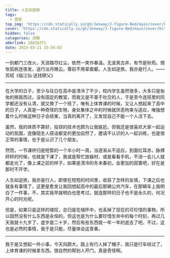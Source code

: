```yaml
---
title: 人生如逆旅
tags:
  - 感受
top_img: 'https://cdn.statically.io/gh/Jenway/J-figure-Bed/main/cover/kita.jpg'
cover: 'https://cdn.statically.io/gh/Jenway/J-figure-Bed/main/cover/kita.jpg'
hidden: false
catagories: 闲聊
abbrlink: 1683b2f1
date: 2023-03-21 15:54:02
---
```


<!-- <meting-js
    server="netease"
    type="song"
    autoplay="false"
    id="2003496467">
</meting-js> -->

​            一别都门三改火，天涯踏尽红尘。依然一笑作春温。无波真古井，有节是秋筠。惆怅孤帆连夜发，送行淡月微云。尊前不用翠眉颦。人生如逆旅，我亦是行人。—— 苏轼《临江仙·送钱穆父》

-----

在大学的日子，至少与往日在高中是清冷了不少，校内学生虽然很多，大多只是匆匆的擦肩而过，没有固定的教室，而我又是不善于社交的人，于是至今连班里的同学都还没有认清，就又换了一个班了，唯有上体育课的时候，又让人想起来了高中的日子，人真是一种奇怪的生物，身处集体之中的时候就厌恶拘束与适应，唯独想着什么时候这种日子会结束，当真的离开了，又发现自己不能一个人活下去。

虽然，我的体质不算好，投球的技术也颇为让我尴尬，但我还是很喜欢大家一起运动的氛围，连像陌生人搭话都变的更加自然了，邀请不认识的人一起训练，也是很正常的事情，也于是认识了几个朋友。

然而，一节课终归是短暂的一个半小时一周，当逐渐从不适应，到面红耳赤，脉搏砰砰的时候，也就是下课了，我或是帮忙放器材，或是看看手机，不消一会儿人就都走光了，像上课之前的样子，如果是清冷的冬末春初，会更加的寂寞吧，好在是那时不开学。

人生如逆旅，我亦是行人，即使在短短的时间里，收获了怎样的友情，下课之后也就各有事情了，这更是愈发让我回想起高中的最后那辆公共汽车，在那辆车上我明白了一件事，不，其实我早就明白也思考过，就连那样的日子也不是永久的，何况开心的时光呢。

但是，如果只是这样的嗟叹，总归是在缅怀中，也丢掉了现在的可珍惜的事物，所以固然没有什么东西是永恒的，但这也是为什么要珍惜生命中的每个时刻，再过几天我就十九岁了，虚岁是二十岁，然后有些东西就一年一年的逝去了吧，不过，这也是必然的事情，我于是只能，尽量体会这青春。

----

我于是又想起一件小事，今天风颇大，路上有行人掉了帽子，我只是行车经过了，上体育课的时候拿东西，很自然的帮别人开门，真是奇怪啊。
